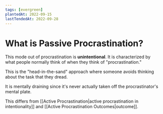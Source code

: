 ```yaml
---
tags: [evergreen]
plantedAt: 2022-09-15
lastTendedAt: 2022-09-28
---
```


# What is Passive Procrastination?

This mode out of procrastination is **unintentional**. It is characterized by what people normally think of when they think of "procrastination."

This is the "head-in-the-sand" approach where someone avoids thinking about the task that they dread.

It is mentally draining since it's never actually taken off the procrastinator's mental plate.

This differs from [[Active Procrastination|active procrastination in intentionality]] and [[Active Procrastination Outcomes|outcome]].
